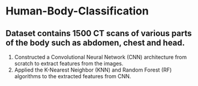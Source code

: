 # Human-Body-Classification
## Dataset contains 1500 CT scans of various parts of the body such as abdomen, chest and head. 
1. Constructed a Convolutional Neural Network (CNN) architecture from scratch to extract features from the images. 
2. Applied the K-Nearest Neighbor (KNN) and Random Forest (RF)  algorithms to the extracted features from CNN. 
